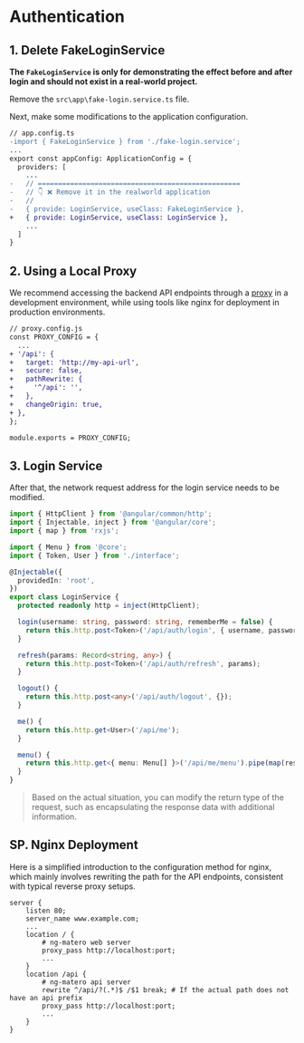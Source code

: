 # Authentication

## 1. Delete FakeLoginService

**The `FakeLoginService` is only for demonstrating the effect before and after login and should not exist in a real-world project.**

Remove the `src\app\fake-login.service.ts` file.

Next, make some modifications to the application configuration.

```diff
// app.config.ts
-import { FakeLoginService } from './fake-login.service';
...
export const appConfig: ApplicationConfig = {
  providers: [
    ...
-   // ==================================================
-   // 👇 ❌ Remove it in the realworld application
-   //
-   { provide: LoginService, useClass: FakeLoginService },
+   { provide: LoginService, useClass: LoginService },
    ...
  ]
}
```

## 2. Using a Local Proxy

We recommend accessing the backend API endpoints through a [proxy](https://angular.dev/tools/cli/serve/#proxying-to-a-backend-server) in a development environment, while using tools like nginx for deployment in production environments.

```diff
// proxy.config.js
const PROXY_CONFIG = {
  ...
+ '/api': {
+   target: 'http://my-api-url',
+   secure: false,
+   pathRewrite: {
+     '^/api': '',
+   },
+   changeOrigin: true,
+ },
};

module.exports = PROXY_CONFIG;
```

## 3. Login Service

After that, the network request address for the login service needs to be modified.

```typescript
import { HttpClient } from '@angular/common/http';
import { Injectable, inject } from '@angular/core';
import { map } from 'rxjs';

import { Menu } from '@core';
import { Token, User } from './interface';

@Injectable({
  providedIn: 'root',
})
export class LoginService {
  protected readonly http = inject(HttpClient);

  login(username: string, password: string, rememberMe = false) {
    return this.http.post<Token>('/api/auth/login', { username, password, rememberMe });
  }

  refresh(params: Record<string, any>) {
    return this.http.post<Token>('/api/auth/refresh', params);
  }

  logout() {
    return this.http.post<any>('/api/auth/logout', {});
  }

  me() {
    return this.http.get<User>('/api/me');
  }

  menu() {
    return this.http.get<{ menu: Menu[] }>('/api/me/menu').pipe(map(res => res.menu));
  }
}
```

> Based on the actual situation, you can modify the return type of the request, such as encapsulating the response data with additional information.

## SP. Nginx Deployment

Here is a simplified introduction to the configuration method for nginx, which mainly involves rewriting the path for the API endpoints, consistent with typical reverse proxy setups.

```nginx
server {
    listen 80;
    server_name www.example.com;
	...
    location / {
        # ng-matero web server
        proxy_pass http://localhost:port;
        ...
    }
    location /api {
        # ng-matero api server
        rewrite ^/api/?(.*)$ /$1 break; # If the actual path does not have an api prefix
        proxy_pass http://localhost:port;
        ...
    }
}
```
